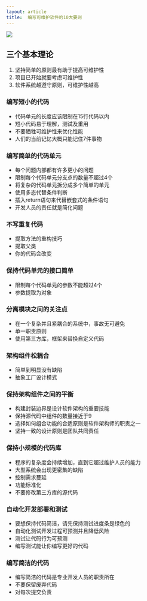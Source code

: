 ```yaml
---
layout: article
title:  编写可维护软件的10大要则
---
```


![](https://img3.doubanio.com/view/subject/l/public/s29101350.jpg)

## 三个基本理论

1. 坚持简单的原则最有助于提高可维护性
2. 项目已开始就要考虑可维护性
3. 软件系统越遵守原则，可维护性越高

### 编写短小的代码

- 代码单元的长度应该限制在15行代码以内
- 短小代码易于理解，测试及重用
- 不要牺牲可维护性来优化性能
- 人们的当前记忆大概只能记住7件事物

### 编写简单的代码单元

- 每个问题内部都有许多更小的问题
- 限制每个代码单元分支点的数量不超过4个
- 将复杂的代码单元拆分成多个简单的单元
- 使用多态代替条件判断
- 插入return语句来代替嵌套式的条件语句
- 开发人员的责任就是简化问题

### 不写重复代码

- 提取方法的重构技巧
- 提取父类
- 你的代码会改变

### 保持代码单元的接口简单

- 限制每个代码单元的参数不能超过4个
- 参数提取为对象

### 分离模块之间的关注点

- 在一个复杂并且紧耦合的系统中，事故无可避免
- 单一职责原则
- 使用第三方库，框架来替换自定义代码

### 架构组件松耦合

- 简单到明显没有缺陷
- 抽象工厂设计模式

### 保持架构组件之间的平衡

- 构建封装边界是设计软件架构的重要技能
- 保持源代码中组件的数量接近于9
- 选择如何组合功能的合适原则是软件架构师的职责之一
- 坚持一致的设计原则是团队共同责任

### 保持小规模的代码库

- 程序的复杂度会持续增加，直到它超过维护人员的能力
- 大型系统会出现更密集的缺陷
- 控制需求蔓延
- 功能标准化
- 不要修改第三方库的源代码

### 自动化开发部署和测试

- 要想保持代码简洁，请先保持测试进度条是绿色的
- 自动化测试开发过程可预测并且降低风险
- 测试让代码行为可预测
- 编写测试能让你编写更好的代码

### 编写简洁的代码

- 编写简洁的代码是专业开发人员的职责所在
- 不要保留废弃代码
- 对每次提交负责
